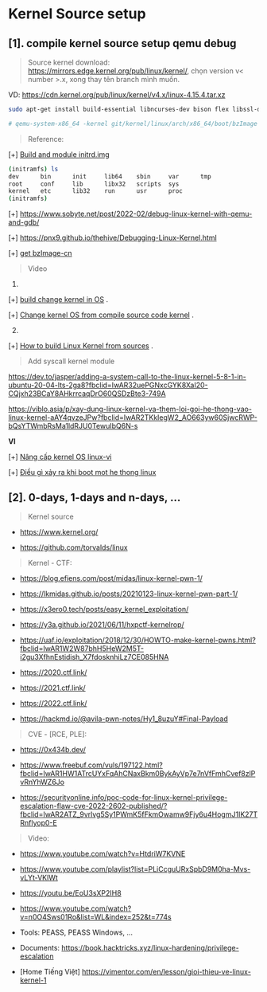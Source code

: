 # Kernel Source setup

## [1]. compile kernel source setup qemu debug

>Source kernel download: https://mirrors.edge.kernel.org/pub/linux/kernel/, chọn version v< number >.x, xong thay tên branch mình muốn.

VD: https://cdn.kernel.org/pub/linux/kernel/v4.x/linux-4.15.4.tar.xz


```bash
sudo apt-get install build-essential libncurses-dev bison flex libssl-dev libelf-dev

# qemu-system-x86_64 -kernel git/kernel/linux/arch/x86_64/boot/bzImage -initrd ramdisk.img -s -append "console=ttyS0" -nographic

```

> Reference:

[+] [Build and module initrd.img](https://kviccn.github.io/posts/2021/08/linux-%E5%86%85%E6%A0%B8%E7%BC%96%E8%AF%91%E5%8F%8A%E8%BF%90%E8%A1%8C/)

```bash
(initramfs) ls
dev      bin      init     lib64    sbin     var      tmp
root     conf     lib      libx32   scripts  sys
kernel   etc      lib32    run      usr      proc
(initramfs)
```

[+] https://www.sobyte.net/post/2022-02/debug-linux-kernel-with-qemu-and-gdb/

[+] https://pnx9.github.io/thehive/Debugging-Linux-Kernel.html

[+] [get bzImage-cn](https://kviccn.github.io/posts/2021/08/linux-%E5%86%85%E6%A0%B8%E7%BC%96%E8%AF%91%E5%8F%8A%E8%BF%90%E8%A1%8C/)

> Video 

1.

[+] [build change kernel in OS](https://www.youtube.com/watch?v=cAWqWB2wVZc) .

[+] [Change kernel OS from compile source code kernel](https://www.youtube.com/watch?v=E4yRcmQqvWM) . 

2.

[+] [How to build Linux Kernel from sources](https://www.youtube.com/watch?v=1gEFYoGUFxM&t=30s) .

> Add syscall kernel module

https://dev.to/jasper/adding-a-system-call-to-the-linux-kernel-5-8-1-in-ubuntu-20-04-lts-2ga8?fbclid=IwAR32uePGNxcGYK8XaI20-CQjxh23BCaY8AHkrrcaqDrO60QSDzBte3-749A

https://viblo.asia/p/xay-dung-linux-kernel-va-them-loi-goi-he-thong-vao-linux-kernel-aAY4qvzeJPw?fbclid=IwAR2TKkIegW2_AO663yw60SjwcRWP-bQsYTWmbRsMa1ldRJU0TewuIbQ6N-s

__VI__

[+] [Nâng cấp kernel OS linux-vi](https://cloudcraft.info/huong-dan-upgrade-kernel-linux/)

[+] [Điều gì xảy ra khi boot mot he thong linux](https://cloudcraft.info/nhung-gi-da-xay-ra-khi-boot-mot-he-thong-linux/)

## [2]. 0-days, 1-days and n-days, ...

> Kernel source

  * https://www.kernel.org/

  * https://github.com/torvalds/linux

> Kernel - CTF: 

* https://blog.efiens.com/post/midas/linux-kernel-pwn-1/

* https://lkmidas.github.io/posts/20210123-linux-kernel-pwn-part-1/

* https://x3ero0.tech/posts/easy_kernel_exploitation/

* https://y3a.github.io/2021/06/11/hxpctf-kernelrop/

* https://uaf.io/exploitation/2018/12/30/HOWTO-make-kernel-pwns.html?fbclid=IwAR1W2W87bhH5HeW2M5T-i2gu3XfhnEstidish_X7fdosknhiLz7CE085HNA

* https://2020.ctf.link/

* https://2021.ctf.link/

* https://2022.ctf.link/

* https://hackmd.io/@avila-pwn-notes/Hy1_8uzuY#Final-Payload

> CVE - [RCE, PLE]:

* https://0x434b.dev/

* https://www.freebuf.com/vuls/197122.html?fbclid=IwAR1HW1ATrcUYxFqAhCNaxBkm0BykAyVp7e7nVfFmhCvef8zlPvRnYhWZ6Jo

* https://securityonline.info/poc-code-for-linux-kernel-privilege-escalation-flaw-cve-2022-2602-published/?fbclid=IwAR2ATZ_9vrlvg5Sy1PWmK5fFkmOwamw9Fjy6u4HogmJ1IK27TRnflyop0-E

> Video:

* https://www.youtube.com/watch?v=HtdriW7KVNE

* https://www.youtube.com/playlist?list=PLiCcguURxSpbD9M0ha-Mvs-vLYt-VKlWt

* https://youtu.be/EoU3sXP2IH8 

* https://www.youtube.com/watch?v=n0O4Sws01Ro&list=WL&index=252&t=774s

* Tools: PEASS, PEASS Windows, ...

* Documents: https://book.hacktricks.xyz/linux-hardening/privilege-escalation

* [Home Tiếng Việt] https://vimentor.com/en/lesson/gioi-thieu-ve-linux-kernel-1


